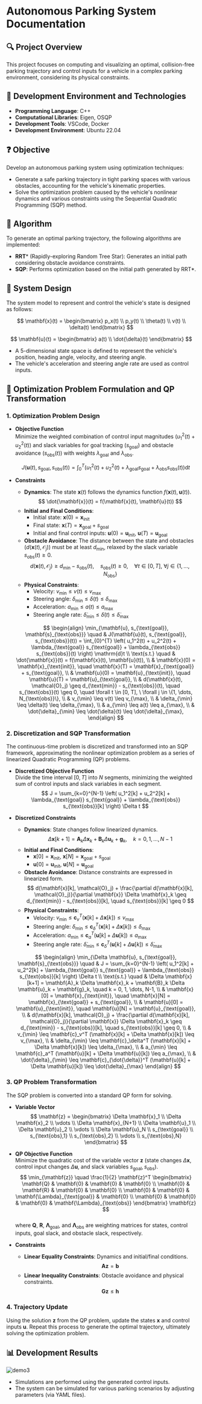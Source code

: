 # Autonomous Parking System Documentation

## 🔍 Project Overview

This project focuses on computing and visualizing an optimal, collision-free parking trajectory and control inputs for a vehicle in a complex parking environment, considering its physical constraints.

## 🔧 Development Environment and Technologies

- **Programming Language**: C++
- **Computational Libraries**: Eigen, OSQP
- **Development Tools**: VSCode, Docker
- **Development Environment**: Ubuntu 22.04

## ❓ Objective

Develop an autonomous parking system using optimization techniques:

- Generate a safe parking trajectory in tight parking spaces with various obstacles, accounting for the vehicle's kinematic properties.
- Solve the optimization problem caused by the vehicle's nonlinear dynamics and various constraints using the Sequential Quadratic Programming (SQP) method.

## 🧮 Algorithm

To generate an optimal parking trajectory, the following algorithms are implemented:

- **RRT*** (Rapidly-exploring Random Tree Star): Generates an initial path considering obstacle avoidance constraints.
- **SQP**: Performs optimization based on the initial path generated by RRT*.

## 🧠 System Design

The system model to represent and control the vehicle's state is designed as follows:

$$
\mathbf{x}(t) = \begin{bmatrix} p_x(t) \\ p_y(t) \\ \theta(t) \\ v(t) \\ \delta(t) \end{bmatrix}
$$

$$
\mathbf{u}(t) = \begin{bmatrix} a(t) \\ \dot{\delta}(t) \end{bmatrix}
$$

- A 5-dimensional state space is defined to represent the vehicle's position, heading angle, velocity, and steering angle.
- The vehicle's acceleration and steering angle rate are used as control inputs.

## 🔢 Optimization Problem Formulation and QP Transformation

### 1. Optimization Problem Design

- **Objective Function**  
  Minimize the weighted combination of control input magnitudes ($u_1^2(t) + u_2^2(t)$) and slack variables for goal tracking ($s_{\text{goal}}$) and obstacle avoidance ($s_{\text{obs}}(t)$) with weights $\lambda_{\text{goal}}$ and $\lambda_{\text{obs}}$.

  $$
  J(\mathbf{u}(t), s_{\text{goal}}, s_{\text{obs}}(t)) = \int_{0}^{T} \left( u_1^2(t) + u_2^2(t) + \lambda_{\text{goal}} s_{\text{goal}} + \lambda_{\text{obs}} s_{\text{obs}}(t) \right) \mathrm{d}t
  $$

- **Constraints**  
  - **Dynamics**: The state $\mathbf{x}(t)$ follows the dynamics function $f(\mathbf{x}(t), \mathbf{u}(t))$.  
    $$
    \dot{\mathbf{x}}(t) = f(\mathbf{x}(t), \mathbf{u}(t))
    $$
  - **Initial and Final Conditions**:  
    - Initial state: $\mathbf{x}(0) = \mathbf{x}_{\text{init}}$  
    - Final state: $\mathbf{x}(T) = \mathbf{x}_{\text{goal}} + s_{\text{goal}}$  
    - Initial and final control inputs: $\mathbf{u}(0) = \mathbf{u}_{\text{init}}$, $\mathbf{u}(T) = \mathbf{u}_{\text{goal}}$  
  - **Obstacle Avoidance**: The distance between the state and obstacles ($d(\mathbf{x}(t), \mathcal{O}_j)$) must be at least $d_{\text{min}}$, relaxed by the slack variable $s_{\text{obs}}(t) \geq 0$.  
    $$
    d(\mathbf{x}(t), \mathcal{O}_j) \geq d_{\text{min}} - s_{\text{obs}}(t), \quad s_{\text{obs}}(t) \geq 0, \quad \forall t \in [0, T], \ \forall j \in \{1, \dots, N_{\text{obs}}\}
    $$
  - **Physical Constraints**:  
    - Velocity: $v_{\min} \leq v(t) \leq v_{\max}$  
    - Steering angle: $\delta_{\min} \leq \delta(t) \leq \delta_{\max}$  
    - Acceleration: $a_{\min} \leq a(t) \leq a_{\max}$  
    - Steering angle rate: $\dot{\delta}_{\min} \leq \dot{\delta}(t) \leq \dot{\delta}_{\max}$

  $$
  \begin{align}
  \min_{\mathbf{u}, s_{\text{goal}}, \mathbf{s}_{\text{obs}}} \quad & J(\mathbf{u}(t), s_{\text{goal}}, s_{\text{obs}}(t)) = \int_{0}^{T} \left( u_1^2(t) + u_2^2(t) + \lambda_{\text{goal}} s_{\text{goal}} + \lambda_{\text{obs}} s_{\text{obs}}(t) \right) \mathrm{d}t \\
  \text{s.t.} \quad & \dot{\mathbf{x}}(t) = f(\mathbf{x}(t), \mathbf{u}(t)), \\
  & \mathbf{x}(0) = \mathbf{x}_{\text{init}}, \quad \mathbf{x}(T) = \mathbf{x}_{\text{goal}} + s_{\text{goal}}, \\
  & \mathbf{u}(0) = \mathbf{u}_{\text{init}}, \quad \mathbf{u}(T) = \mathbf{u}_{\text{goal}}, \\
  & d(\mathbf{x}(t), \mathcal{O}_j) \geq d_{\text{min}} - s_{\text{obs}}(t), \quad s_{\text{obs}}(t) \geq 0, \quad \forall t \in [0, T], \ \forall j \in \{1, \dots, N_{\text{obs}}\}, \\
  & v_{\min} \leq v(t) \leq v_{\max}, \\
  & \delta_{\min} \leq \delta(t) \leq \delta_{\max}, \\
  & a_{\min} \leq a(t) \leq a_{\max}, \\
  & \dot{\delta}_{\min} \leq \dot{\delta}(t) \leq \dot{\delta}_{\max},
  \end{align}
  $$

### 2. Discretization and SQP Transformation

The continuous-time problem is discretized and transformed into an SQP framework, approximating the nonlinear optimization problem as a series of linearized Quadratic Programming (QP) problems.

- **Discretized Objective Function**  
  Divide the time interval $[0, T]$ into $N$ segments, minimizing the weighted sum of control inputs and slack variables in each segment.  
  $$
  J = \sum_{k=0}^{N-1} \left( u_1^2[k] + u_2^2[k] + \lambda_{\text{goal}} s_{\text{goal}} + \lambda_{\text{obs}} s_{\text{obs}}[k] \right) \Delta t
  $$

- **Discretized Constraints**  
  - **Dynamics**: State changes follow linearized dynamics.  
    $$
    \Delta \mathbf{x}[k+1] = \mathbf{A}_k \Delta \mathbf{x}_k + \mathbf{B}_k \Delta \mathbf{u}_k + \mathbf{g}_k, \quad k = 0, 1, \dots, N-1
    $$
  - **Initial and Final Conditions**:  
    - $\mathbf{x}[0] = \mathbf{x}_{\text{init}}$, $\mathbf{x}[N] = \mathbf{x}_{\text{goal}} + s_{\text{goal}}$  
    - $\mathbf{u}[0] = \mathbf{u}_{\text{init}}$, $\mathbf{u}[N] = \mathbf{u}_{\text{goal}}$  
  - **Obstacle Avoidance**: Distance constraints are expressed in linearized form.  
    $$
    d(\mathbf{x}[k], \mathcal{O}_j) + \frac{\partial d(\mathbf{x}[k], \mathcal{O}_j)}{\partial \mathbf{x}} \Delta \mathbf{x}_k \geq d_{\text{min}} - s_{\text{obs}}[k], \quad s_{\text{obs}}[k] \geq 0
    $$
  - **Physical Constraints**:  
    - Velocity: $v_{\min} \leq \mathbf{c}_v^T (\mathbf{x}[k] + \Delta \mathbf{x}[k]) \leq v_{\max}$  
    - Steering angle: $\delta_{\min} \leq \mathbf{c}_\delta^T (\mathbf{x}[k] + \Delta \mathbf{x}[k]) \leq \delta_{\max}$  
    - Acceleration: $a_{\min} \leq \mathbf{c}_a^T (\mathbf{u}[k] + \Delta \mathbf{u}[k]) \leq a_{\max}$  
    - Steering angle rate: $\dot{\delta}_{\min} \leq \mathbf{c}_{\dot{\delta}}^T (\mathbf{u}[k] + \Delta \mathbf{u}[k]) \leq \dot{\delta}_{\max}$

  $$
  \begin{align}
  \min_{\Delta \mathbf{u}, s_{\text{goal}}, \mathbf{s}_{\text{obs}}} \quad & J = \sum_{k=0}^{N-1} \left( u_1^2[k] + u_2^2[k] + \lambda_{\text{goal}} s_{\text{goal}} + \lambda_{\text{obs}} s_{\text{obs}}[k] \right) \Delta t \\
  \text{s.t.} \quad & \Delta \mathbf{x}[k+1] = \mathbf{A}_k \Delta \mathbf{x}_k + \mathbf{B}_k \Delta \mathbf{u}_k + \mathbf{g}_k, \quad k = 0, 1, \dots, N-1, \\
  & \mathbf{x}[0] = \mathbf{x}_{\text{init}}, \quad \mathbf{x}[N] = \mathbf{x}_{\text{goal}} + s_{\text{goal}}, \\
  & \mathbf{u}[0] = \mathbf{u}_{\text{init}}, \quad \mathbf{u}[N] = \mathbf{u}_{\text{goal}}, \\
  & d(\mathbf{x}[k], \mathcal{O}_j) + \frac{\partial d(\mathbf{x}[k], \mathcal{O}_j)}{\partial \mathbf{x}} \Delta \mathbf{x}_k \geq d_{\text{min}} - s_{\text{obs}}[k], \quad s_{\text{obs}}[k] \geq 0, \\
  & v_{\min} \leq \mathbf{c}_v^T (\mathbf{x}[k] + \Delta \mathbf{x}[k]) \leq v_{\max}, \\
  & \delta_{\min} \leq \mathbf{c}_\delta^T (\mathbf{x}[k] + \Delta \mathbf{x}[k]) \leq \delta_{\max}, \\
  & a_{\min} \leq \mathbf{c}_a^T (\mathbf{u}[k] + \Delta \mathbf{u}[k]) \leq a_{\max}, \\
  & \dot{\delta}_{\min} \leq \mathbf{c}_{\dot{\delta}}^T (\mathbf{u}[k] + \Delta \mathbf{u}[k]) \leq \dot{\delta}_{\max}
  \end{align}
  $$

### 3. QP Problem Transformation

The SQP problem is converted into a standard QP form for solving.

- **Variable Vector**  
  $$
  \mathbf{z} = \begin{bmatrix} \Delta \mathbf{x}_1 \\ \Delta \mathbf{x}_2 \\ \vdots \\ \Delta \mathbf{x}_{N+1} \\ \Delta \mathbf{u}_1 \\ \Delta \mathbf{u}_2 \\ \vdots \\ \Delta \mathbf{u}_N \\ s_{\text{goal}} \\ s_{\text{obs},1} \\ s_{\text{obs},2} \\ \vdots \\ s_{\text{obs},N} \end{bmatrix}
  $$

- **QP Objective Function**  
  Minimize the quadratic cost of the variable vector $\mathbf{z}$ (state changes $\Delta \mathbf{x}$, control input changes $\Delta \mathbf{u}$, and slack variables $s_{\text{goal}}, s_{\text{obs}}$).  
  $$
  \min_{\mathbf{z}} \quad \frac{1}{2} \mathbf{z}^T \begin{bmatrix}
  \mathbf{Q} & \mathbf{0} & \mathbf{0} & \mathbf{0} \\
  \mathbf{0} & \mathbf{R} & \mathbf{0} & \mathbf{0} \\
  \mathbf{0} & \mathbf{0} & \mathbf{\Lambda}_{\text{goal}} & \mathbf{0} \\
  \mathbf{0} & \mathbf{0} & \mathbf{0} & \mathbf{\Lambda}_{\text{obs}}
  \end{bmatrix} \mathbf{z}
  $$  
  where $\mathbf{Q}$, $\mathbf{R}$, $\mathbf{\Lambda}_{\text{goal}}$, and $\mathbf{\Lambda}_{\text{obs}}$ are weighting matrices for states, control inputs, goal slack, and obstacle slack, respectively.

- **Constraints**  
  - **Linear Equality Constraints**: Dynamics and initial/final conditions.  
    $$
    \mathbf{A} \mathbf{z} = \mathbf{b}
    $$
  - **Linear Inequality Constraints**: Obstacle avoidance and physical constraints.  
    $$
    \mathbf{G} \mathbf{z} \leq \mathbf{h}
    $$

### 4. Trajectory Update

Using the solution $\mathbf{z}$ from the QP problem, update the states $\mathbf{x}$ and control inputs $\mathbf{u}$. Repeat this process to generate the optimal trajectory, ultimately solving the optimization problem.

## 📊 Development Results

![demo3](assets/demo/demo3.gif)

- Simulations are performed using the generated control inputs.
- The system can be simulated for various parking scenarios by adjusting parameters (via YAML files).